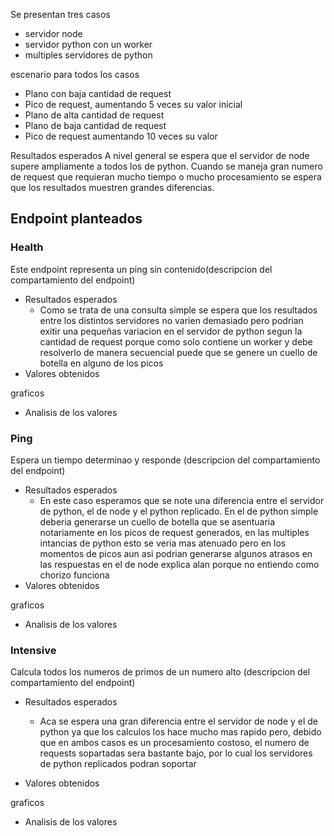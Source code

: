 Se presentan tres casos
* servidor node
* servidor python con un worker 
* multiples servidores de python


escenario para todos los casos
* Plano con baja cantidad de request
* Pico de request, aumentando 5 veces su valor inicial
* Plano de alta cantidad de request
* Plano de baja cantidad de request
* Pico de request aumentando 10 veces su valor

Resultados esperados
A nivel general se espera que el servidor de node supere ampliamente a todos los de python. Cuando se maneja gran numero de request que requieran mucho tiempo o mucho procesamiento se espera que los resultados muestren grandes diferencias. 

## Endpoint planteados

### Health
Este endpoint representa un ping sin contenido(descripcion del compartamiento del endpoint)
* Resultados esperados
  * Como se trata de una consulta simple se espera que los resultados entre los distintos servidores no varien demasiado pero podrian exitir una pequeñas variacion en el servidor de python segun la cantidad de request porque como solo contiene un worker y debe resolverlo de manera secuencial puede que se genere un cuello de botella en alguno de los picos
* Valores obtenidos

graficos

* Analisis de los valores

### Ping
  Espera un tiempo determinao y responde (descripcion del compartamiento del endpoint)

* Resultados esperados
  * En este caso esperamos que se note una diferencia entre el servidor de python, el de node y el python replicado. En el de python simple deberia generarse un cuello de botella que se asentuaria notariamente en los picos de request generados, en las multiples intancias de python esto se veria mas atenuado pero en los momentos de picos aun asi podrian generarse algunos atrasos en las respuestas en el de node explica alan porque no entiendo como chorizo funciona
* Valores obtenidos

graficos

* Analisis de los valores
  
### Intensive
  Calcula todos los numeros de primos de un numero alto (descripcion del compartamiento del endpoint)

* Resultados esperados
  * Aca se espera una gran diferencia entre el servidor de node y el de python ya que los calculos los hace mucho mas rapido pero, debido que en ambos casos es un procesamiento costoso, el numero de requests sopartadas sera bastante bajo, por lo cual los servidores de python replicados podran soportar 
  
* Valores obtenidos

graficos

* Analisis de los valores
  